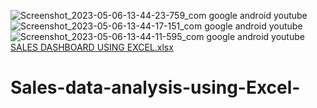 ![Screenshot_2023-05-06-13-44-23-759_com google android youtube](https://github.com/Enockodhis/Sales-data-analysis-using-Excel-/assets/107674019/099f028e-313a-4ae9-8669-5d515abdf1f4)
![Screenshot_2023-05-06-13-44-17-151_com google android youtube](https://github.com/Enockodhis/Sales-data-analysis-using-Excel-/assets/107674019/ce355966-33a0-4744-a9a1-b91132defb65)
![Screenshot_2023-05-06-13-44-11-595_com google android youtube](https://github.com/Enockodhis/Sales-data-analysis-using-Excel-/assets/107674019/6580a146-0c8e-4f7b-958d-3559267f995f)
[SALES DASHBOARD USING EXCEL.xlsx](https://github.com/Enockodhis/Sales-data-analysis-using-Excel-/files/11451621/SALES.DASHBOARD.USING.EXCEL.xlsx)
# Sales-data-analysis-using-Excel-
